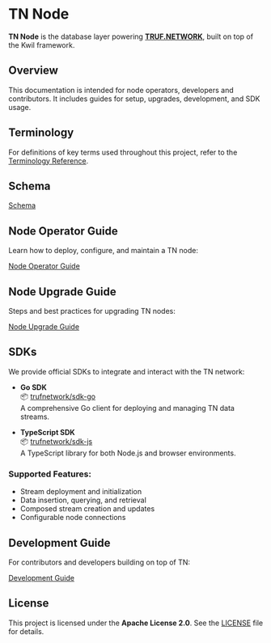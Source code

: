 # TN Node

**TN Node** is the database layer powering **[TRUF.NETWORK](https://truf.network)**, built on top of the Kwil framework.


## Overview

This documentation is intended for node operators, developers and contributors. It includes guides for setup, upgrades, development, and SDK usage.


## Terminology

For definitions of key terms used throughout this project, refer to the [Terminology Reference](./TERMINOLOGY.md).

## Schema

[Schema](./docs/schema.md)


## Node Operator Guide

Learn how to deploy, configure, and maintain a TN node:

[Node Operator Guide](./docs/node-operator-guide.md)


## Node Upgrade Guide

Steps and best practices for upgrading TN nodes:

[Node Upgrade Guide](./docs/node-upgrade-guide.md)


## SDKs

We provide official SDKs to integrate and interact with the TN network:

- **Go SDK**  
  📦 [trufnetwork/sdk-go](https://github.com/trufnetwork/sdk-go)  
  A comprehensive Go client for deploying and managing TN data streams.

- **TypeScript SDK**  
  📦 [trufnetwork/sdk-js](https://github.com/trufnetwork/sdk-js)  
  A TypeScript library for both Node.js and browser environments.

### Supported Features:

- Stream deployment and initialization
- Data insertion, querying, and retrieval
- Composed stream creation and updates
- Configurable node connections


## Development Guide

For contributors and developers building on top of TN:

[Development Guide](./docs/development.md)


## License

This project is licensed under the **Apache License 2.0**. See the [LICENSE](./LICENSE) file for details.
